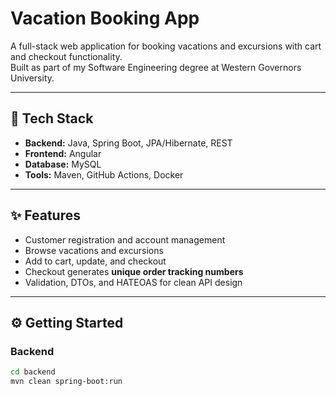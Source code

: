 # Vacation Booking App

A full-stack web application for booking vacations and excursions with cart and checkout functionality.  
Built as part of my Software Engineering degree at Western Governors University.

---

## 🚀 Tech Stack
- **Backend:** Java, Spring Boot, JPA/Hibernate, REST
- **Frontend:** Angular
- **Database:** MySQL
- **Tools:** Maven, GitHub Actions, Docker

---

## ✨ Features
- Customer registration and account management
- Browse vacations and excursions
- Add to cart, update, and checkout
- Checkout generates **unique order tracking numbers**
- Validation, DTOs, and HATEOAS for clean API design

---

## ⚙️ Getting Started

### Backend
```bash
cd backend
mvn clean spring-boot:run


